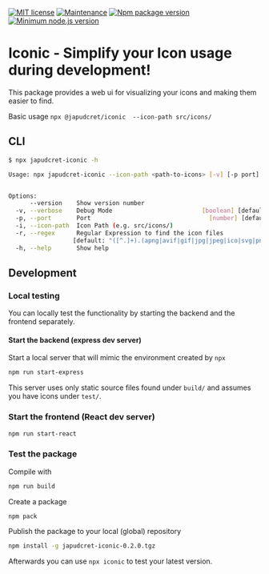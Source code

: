 [![MIT license](https://img.shields.io/badge/License-MIT-blue.svg)](https://lbesson.mit-license.org/)
[![Maintenance](https://img.shields.io/badge/Maintained%3F-yes-green.svg)](https://GitHub.com/Naereen/StrapDown.js/graphs/commit-activity)
[![Npm package version](https://badgen.net/npm/v/@japudcret/iconic)](https://npmjs.com/package/@japudcret/iconic)
[![Minimum node.js version](https://badgen.net/npm/node/@japudcret/iconic)](https://npmjs.com/package/@japudcret/iconic)

# Iconic - Simplify your Icon usage during development!

This package provides a web ui for visualizing your icons and making them easier to find.

Basic usage `npx @japudcret/iconic  --icon-path src/icons/`

## CLI

```bash
$ npx japudcret-iconic -h

Usage: npx japudcret-iconic --icon-path <path-to-icons> [-v] [-p port] [-r regex] [-h]


Options:
      --version    Show version number                                 [boolean]
  -v, --verbose    Debug Mode                         [boolean] [default: false]
  -p, --port       Port                                 [number] [default: 5000]
  -i, --icon-path  Icon Path (e.g. src/icons/)                        [required]
  -r, --regex      Regular Expression to find the icon files
                  [default: "([^.]+).(apng|avif|gif|jpg|jpeg|ico|svg|png|webp)"]
  -h, --help       Show help                                           [boolean]
```

## Development

### Local testing

You can locally test the functionality by starting the backend and the frontend separately.

#### Start the backend (express dev server)

Start a local server that will mimic the environment created by `npx`
```bash
npm run start-express
```

This server uses only static source files found under `build/` and assumes you have icons under `test/`.

### Start the frontend (React dev server)

```bash
npm run start-react
```

### Test the package

Compile with
```bash
npm run build
```

Create a package
```bash
npm pack
```

Publish the package to your local (global) repository
```bash
npm install -g japudcret-iconic-0.2.0.tgz
```

Afterwards you can use `npx iconic` to test your latest version.